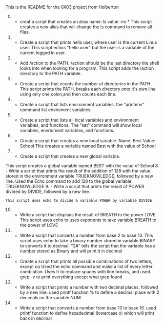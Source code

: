 This is the README for the 0X03 project from Holberton

0. - creat a script that creates an alias
	name: ls
	value: rm *
	This script creates a new alias that will change the ls command to remove all files.

1. - Create a script that prints hello user, where user is the current Linux user.
	This script echos "hello user" but the user is a variable of the current logged in user.

2. -	Add /action to the PATH. /action should be the last directory the shell looks into when looking for a program.
	This script adds the /action directory to the PATH variable.
3. - Create a script that counts the number of directories in the PATH.
	This script prints the PATH, breaks each directory onto it's own line using only one colon,and then counts each		line.
4. - Create a script that lists environment variables.
	the "printenv" command list enviroment variables.
5. - Create a script that lists all local variables and environment variables, and functions.
	The "set" command will show local variables, envrioment variables, and functions.
6. - Create a script that creates a new local variable. Name: Best Value: School
	This creates a variable named Best with the value of School
7. - Create a script that creates a new global variable.
	
This script creates a global variable named BEST with the value of School
8. - Write a script that prints the result of the addition of 128 with the value stored in the environment variable TRUEKNOWLEDGE, followed by a new line.
	Used the Echo command to add 128 to the global variable TRUEKNOWLEDGE
9. - Write a script that prints the result of POWER divided by DIVIDE, followed by a new line.

	This script uses echo to divide a variable POWER by variable DIVIDE
10. - Write a script that displays the result of BREATH to the power LOVE
	This script uses echo to uses exponents to take variable BREATH to the power of LOVE
11. - Write a script that converts a number from base 2 to base 10.
	This script uses echo to take a binary number stored in variable BINARY to converts it to decimal. "2#" tells the script that the variable has a number stored as Binary and will print it in decimal

12. - Create a script that prints all possible combinations of two letters, except oo
	Used the echo command and make a list of every letter combiation. Uses tr to replace spaces with line breaks, and used grep -v to print everything except what grep found

13. - Write a script that prints a number with two decimal places, followed by a new line.
	used printf function % to define a decimal place with 2 decimals on the variable NUM
14. - Write a script that converts a number from base 10 to base 16.
        used printf function to define hexadecimal (lowercase x) which will print back in decimal
		

